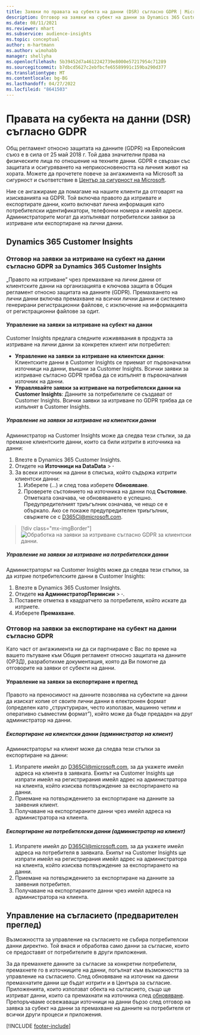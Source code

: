 ```yaml
---
title: Заявки по правата на субекта на данни (DSR) съгласно GDPR | Microsoft Docs
description: Отговор на заявки на субект на данни за Dynamics 365 Customer Insights.
ms.date: 08/11/2021
ms.reviewer: mhart
ms.subservice: audience-insights
ms.topic: conceptual
author: m-hartmann
ms.author: wimohabb
manager: shellyha
ms.openlocfilehash: 5b39452d7a4612242739e8000e57217954c71289
ms.sourcegitcommit: b7dbcd5627c2ebfbcfe65589991c159ba290d377
ms.translationtype: MT
ms.contentlocale: bg-BG
ms.lasthandoff: 04/27/2022
ms.locfileid: "8641503"
---
```

# <a name="data-subject-rights-dsr-requests-under-gdpr"></a>Правата на субекта на данни (DSR) съгласно GDPR

Общ регламент относно защитата на данните (GDPR) на Европейския съюз е в сила от 25 май 2018 г. Той дава значителни права на физическите лица по отношение на техните данни. GDPR е свързан със защитата и осигуряването на неприкосновеността на личния живот на хората. Можете да прочетете повече за ангажимента на Microsoft за сигурност и съответствие в [Център за сигурност на Microsoft](https://www.microsoft.com/trust-center).

Ние се ангажираме да помагаме на нашите клиенти да отговарят на изискванията на GDPR. Той включва правото да изтривате и експортирате данни, които включват лична информация като потребителски идентификатори, телефонни номера и имейл адреси. Администраторите могат да изпълняват потребителски заявки за изтриване или експортиране на лични данни.

## <a name="dynamics-365-customer-insights"></a>Dynamics 365 Customer Insights

### <a name="responding-to-gdpr-data-subject-delete-requests-for-dynamics-365-customer-insights"></a>Отговор на заявки за изтриване на субект на данни съгласно GDPR за Dynamics 365 Customer Insights

„Правото на изтриване” чрез премахване на лични данни от клиентските данни на организацията е ключова защита в Общия регламент относно защитата на данните (GDPR). Премахването на лични данни включва премахване на всички лични данни и системно генерирани регистрационни файлове, с изключение на информацията от регистрационни файлове за одит.

#### <a name="manage-data-subject-delete-requests"></a>Управление на заявки за изтриване на субект на данни

Customer Insights предлага следните изживявания в продукта за изтриване на лични данни за конкретен клиент или потребител:

- **Управление на заявки за изтриване на клиентски данни**: Клиентските данни в Customer Insights се приемат от първоначални източници на данни, външни за Customer Insights. Всички заявки за изтриване съгласно GDPR трябва да се изпълнят в първоначалния източник на данни.
- **Управлявайте заявки за изтриване на потребителски данни на Customer Insights**: Данните за потребителите се създават от Customer Insights. Всички заявки за изтриване по GDPR трябва да се изпълнят в Customer Insights.

##### <a name="manage-requests-to-delete-customer-data"></a>Управление на заявки за изтриване на клиентски данни

Администратор на Customer Insights може да следва тези стъпки, за да премахне клиентските данни, които са били изтрити в източника на данни:

1. Влезте в Dynamics 365 Customer Insights.
2. Отидете на **Източници на DataData** > **·**
3. За всеки източник на данни в списъка, който съдържа изтрити клиентски данни:
   1. Изберете (...) и след това изберете **Обновяване**.
   2. Проверете състоянието на източника на данни под **Състояние**. Отметката означава, че обновяването е успешно. Предупредителният триъгълник означава, че нещо се е объркало. Ако се покаже предупредителен триъгълник, свържете се с D365CI@microsoft.com.

> [!div class="mx-imgBorder"]
> ![Обработка на заявки за изтриване съгласно GDPR за клиентски данни.](media/gdpr-data-sources.png "Обработка на заявки за изтриване съгласно GDPR за клиентски данни")

##### <a name="manage-delete-requests-for-user-data"></a>Управление на заявки за изтриване на потребителски данни

Администраторът на Customer Insights може да следва тези стъпки, за да изтрие потребителските данни в Customer Insights:

1. Влезте в Dynamics 365 Customer Insights.
2. Отидете **на АдминистраторПермисии** > **·**.
3. Поставете отметка в квадратчето за потребителя, който искате да изтриете.
4. Изберете **Премахване**.

### <a name="responding-to-gdpr-data-subject-export-requests"></a>Отговор на заявки за експортиране на субект на данни съгласно GDPR

Като част от ангажимента ни да си партнираме с Вас по време на вашето пътуване към Общия регламент относно защитата на данните (ОРЗД), разработихме документация, която да Ви помогне да отговорите на заявки от субекти на данни.

#### <a name="manage-export-and-view-requests"></a>Управление на заявки за експортиране и преглед

Правото на преносимост на данните позволява на субектите на данни да изискат копие от своите лични данни в електронен формат (определен като „структуриран, често използван, машинно четим и оперативно съвместим формат”), който може да бъде предаден на друг администратор на данни.

##### <a name="export-customer-data-tenant-admin"></a>Експортиране на клиентски данни (администратор на клиент)

Администраторът на клиент може да следва тези стъпки за експортиране на данни:

1. Изпратете имейл до D365CI@microsoft.com, за да укажете имейл адреса на клиента в заявката. Екипът на Customer Insights ще изпрати имейл на регистрирания имейл адрес на администратора на клиента, който изисква потвърждение за експортирането на данни.
2. Приемане на потвърждението за експортиране на данните за заявения клиент.
3. Получаване на експортираните данни чрез имейл адреса на администратора на клиента.

##### <a name="export-user-data-tenant-admin"></a>Експортиране на потребителски данни (администратор на клиент)

1. Изпратете имейл до D365CI@microsoft.com, за да укажете имейл адреса на потребителя в заявката. Екипът на Customer Insights ще изпрати имейл на регистрирания имейл адрес на администратора на клиента, който изисква потвърждение за експортирането на данни.
2. Приемане на потвърждението за експортиране на данните за заявения потребител.
3. Получаване на експортираните данни чрез имейл адреса на администратора на клиента.

## <a name="consent-management-preview"></a>Управление на съгласието (предварителен преглед)

Възможността за управление на съгласието не събира потребителски данни директно. Той внася и обработва само данни за съгласие, които се предоставят от потребителите в други приложения.

За да премахнете данните за съгласие за конкретни потребители, премахнете го в източниците на данни, погълнат към възможността за управление на съгласието. След обновяване на източник на данни премахнатите данни ще бъдат изтрити и в Центъра за съгласие. Приложенията, които използват обекта на съгласието, също ще изтриват данни, които са премахнати на източника след [обновяване](system.md#refresh-processes). Препоръчваме освежаващи източници на данни бързо след отговор на заявка за субект на данни за премахване на данните на потребителя от всички други процеси и приложения.

[!INCLUDE [footer-include](includes/footer-banner.md)]